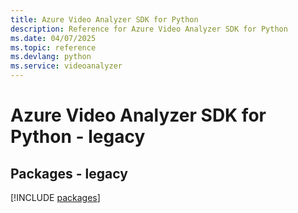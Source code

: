 ```yaml
---
title: Azure Video Analyzer SDK for Python
description: Reference for Azure Video Analyzer SDK for Python
ms.date: 04/07/2025
ms.topic: reference
ms.devlang: python
ms.service: videoanalyzer
---
```

# Azure Video Analyzer SDK for Python - legacy
## Packages - legacy
[!INCLUDE [packages](video-analyzer-index.md)]